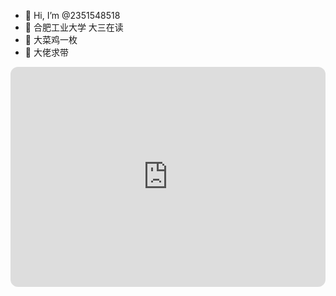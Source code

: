 - 👋 Hi, I’m @2351548518
- 👀 合肥工业大学 大三在读
- 🌱 大菜鸡一枚
- 💞️ 大佬求带

<iframe style="border-radius:12px" src="https://open.spotify.com/embed/track/3A4FRzgve9BjfKbvVXRIFO?utm_source=generator" width="100%" height="352" frameBorder="0" allowfullscreen="" allow="autoplay; clipboard-write; encrypted-media; fullscreen; picture-in-picture" loading="lazy"></iframe>
